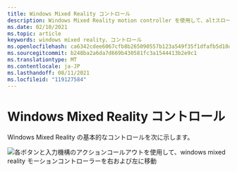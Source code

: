 ```yaml
---
title: Windows Mixed Reality コントロール
description: Windows Mixed Reality motion controller を使用して、altスローモーション evr を実行するための基本的なコントロールスキームについて説明します。
ms.date: 02/10/2021
ms.topic: article
keywords: windows mixed reality、コントロール
ms.openlocfilehash: ca6342cdee6067cfb8b265090557b123a549f35f1dfafb5d18d11bb58b2cfb38
ms.sourcegitcommit: b248ba2a6da7d669b430581fc3a1544413b2e9c1
ms.translationtype: MT
ms.contentlocale: ja-JP
ms.lasthandoff: 08/11/2021
ms.locfileid: "119127584"
---
```

# <a name="windows-mixed-reality-controls"></a>Windows Mixed Reality コントロール

Windows Mixed Reality の基本的なコントロールを次に示します。

![各ボタンと入力機構のアクションコールアウトを使用して、windows mixed reality モーションコントローラーを右および左に移動](images/windows-mixed-controls.jpg)